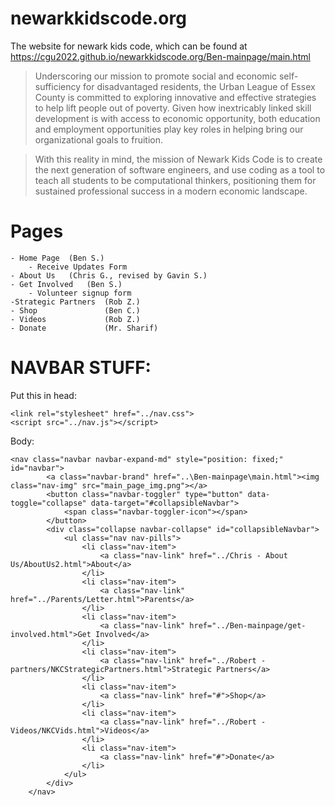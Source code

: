 # newarkkidscode.org

The website for newark kids code, which can be found at https://cgu2022.github.io/newarkkidscode.org/Ben-mainpage/main.html

  > Underscoring our mission to promote social and economic self-sufficiency for disadvantaged residents, the Urban League of Essex County is committed to exploring innovative and effective strategies to help lift people out of poverty. Given how inextricably linked skill development is with access to economic opportunity, both education and employment opportunities play key roles in helping bring our organizational goals to fruition. 
  
  >With this reality in mind, the mission of Newark Kids Code is to create the next generation of software engineers, and use coding as a tool to teach all students to be computational thinkers, positioning them for sustained professional success in a modern economic landscape. 

# Pages
```
- Home Page  (Ben S.)
    - Receive Updates Form
- About Us   (Chris G., revised by Gavin S.)
- Get Involved   (Ben S.)
    - Volunteer signup form
-Strategic Partners  (Rob Z.)
- Shop               (Ben C.)
- Videos             (Rob Z.)
- Donate             (Mr. Sharif)
```

# NAVBAR STUFF:

Put this in head: 
```
<link rel="stylesheet" href="../nav.css">
<script src="../nav.js"></script>
```

Body:
```
<nav class="navbar navbar-expand-md" style="position: fixed;" id="navbar">
        <a class="navbar-brand" href="..\Ben-mainpage\main.html"><img class="nav-img" src="main_page_img.png"></a>
        <button class="navbar-toggler" type="button" data-toggle="collapse" data-target="#collapsibleNavbar">
            <span class="navbar-toggler-icon"></span>
        </button>
        <div class="collapse navbar-collapse" id="collapsibleNavbar">
            <ul class="nav nav-pills">
                <li class="nav-item">
                    <a class="nav-link" href="../Chris - About Us/AboutUs2.html">About</a>
                </li>
                <li class="nav-item">
                    <a class="nav-link" href="../Parents/Letter.html">Parents</a>
                </li>
                <li class="nav-item">
                    <a class="nav-link" href="../Ben-mainpage/get-involved.html">Get Involved</a>
                </li>
                <li class="nav-item">
                    <a class="nav-link" href="../Robert - partners/NKCStrategicPartners.html">Strategic Partners</a>
                </li>
                <li class="nav-item">
                    <a class="nav-link" href="#">Shop</a>
                </li>
                <li class="nav-item">
                    <a class="nav-link" href="../Robert - Videos/NKCVids.html">Videos</a>
                </li>
                <li class="nav-item">
                    <a class="nav-link" href="#">Donate</a>
                </li>
            </ul>
        </div>
    </nav>
```


